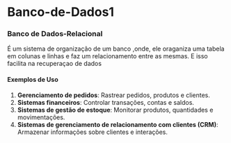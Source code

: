 # Banco-de-Dados1
### Banco de Dados-Relacional
É um sistema de organização de um banco ,onde, ele oraganiza uma tabela em colunas e linhas e faz um relacionamento entre as mesmas. E isso facilita na recuperaçao de dados 
#### Exemplos de Uso
1. **Gerenciamento de pedidos**: Rastrear pedidos, produtos e clientes.
2. **Sistemas financeiros**: Controlar transações, contas e saldos.
3. **Sistemas de gestão de estoque**: Monitorar produtos, quantidades e movimentações.
4. **Sistemas de gerenciamento de relacionamento com clientes (CRM)**: Armazenar informações sobre clientes e interações.

